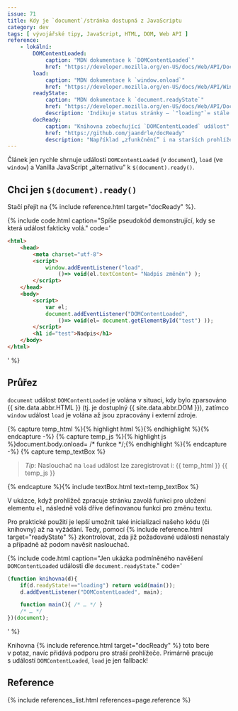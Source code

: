```yaml
---
issue: 71
title: Kdy je `document`/stránka dostupná z JavaScriptu
category: dev
tags: [ vývojářské tipy, JavaScript, HTML, DOM, Web API ]
reference:
    - lokální:
        DOMContentLoaded:
            caption: "MDN dokumentace k `DOMContentLoaded`"
            href: "https://developer.mozilla.org/en-US/docs/Web/API/Document/DOMContentLoaded_event"
        load:
            caption: "MDN dokumentace k `window.onload`"
            href: "https://developer.mozilla.org/en-US/docs/Web/API/Window/load_event"
        readyState:
            caption: "MDN dokumentace k `document.readyState`"
            href: "https://developer.mozilla.org/en-US/docs/Web/API/Document/readyState"
            description: 'Indikuje status stránky – `"loading"`= stále se parsuje, `"interactive"`= DOM již přístupný (srovnej s `DOMContentLoaded`) a `"complete"`= hotovo (srovnej s `load`).'
        docReady:
            caption: "Knihovna zobecňující `DOMContentLoaded` událost"
            href: "https://github.com/jaandrle/docReady"
            description: "Například „zfunkčnění” i na starších prohlížečích. Měla by fungovat po vzoru jQuery kódu: `$(document).ready()`."
---
```


Článek jen rychle shrnuje události `DOMContentLoaded` (v `document`), `load` (ve `window`) a Vanilla JavaScript „alternativu” k `$(document).ready()`.

<!--more-->

## Chci jen `$(document).ready()`
Stačí přejít na {% include reference.html target="docReady" %}.

{% include code.html caption="Spíše pseudokód demonstrující, kdy se která událost fakticky volá." code='
```HTML
<html>
    <head>
        <meta charset="utf-8">
        <script>
            window.addEventListener("load",
                ()=> void(el.textContent= "Nadpis změněn") );
        </script>
    </head>
    <body>
        <script>
            var el;
            document.addEventListener("DOMContentLoaded",
                ()=> void(el= document.getElementById("test") ));
        </script>
        <h1 id="test">Nadpis</h1>
    </body>
</html>
```
' %}

## Průřez
`document` událost `DOMContentLoaded` je volána v situaci, kdy bylo zparsováno {{ site.data.abbr.HTML }} (tj. je dostuplný {{ site.data.abbr.DOM }}), zatímco `window` událost `load` je volána až jsou zpracovány i externí zdroje.

{% capture temp_html %}{% highlight html %}<body onload="…">{% endhighlight %}{% endcapture -%}
{% capture temp_js %}{% highlight js %}document.body.onload= /* funkce */;{% endhighlight %}{% endcapture -%}
{% capture temp_textBox %}
<blockquote><em>Tip</em>: Naslouchač na <code>load</code> událost lze zaregistrovat i: {{ temp_html }} {{ temp_js }}</blockquote>
{% endcapture %}{% include textBox.html text=temp_textBox %}

V ukázce, když prohlížeč zpracuje stránku zavolá funkci pro uložení elementu `el`, následně volá dříve definovanou funkci pro změnu textu.

Pro praktické použití je lepší umožnit také inicializaci našeho kódu (či knihovny) až na vyžádání. Tedy, pomocí {% include reference.html target="readyState" %} zkontrolovat, zda již požadované události nenastaly a případně až podom navěsit naslouchač.

{% include code.html caption="Jen ukázka podmíněného navěšení `DOMContentLoaded` události dle `document.readyState`." code='
```JavaScript
(function knihovna(d){
    if(d.readyState!=="loading") return void(main());
    d.addEventListener("DOMContentLoaded", main);

    function main(){ /* … */ }
    /* … */
})(document);
```
' %}

Knihovna {% include reference.html target="docReady" %} toto bere v potaz, navíc přidává podporu pro straší prohlížeče. Primárně pracuje s událostí `DOMContentLoaded`, `load` je jen fallback!

## Reference
{% include references_list.html references=page.reference %}
